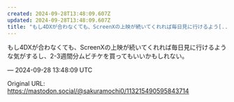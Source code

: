 ```yaml
---
created: 2024-09-28T13:48:09.607Z
updated: 2024-09-28T13:48:09.607Z
title: "もし4DXが合わなくても、ScreenXの上映が続いてくれれば毎日見に行けるよう[...]"
---
```


<p>もし4DXが合わなくても、ScreenXの上映が続いてくれれば毎日見に行けるような気がするし、2-3週間分ムビチケを買ってもいいかもしれない。</p>

&mdash; 2024-09-28 13:48:09 UTC

Original URL: https://mastodon.social/@sakuramochi0/113215490595843714
